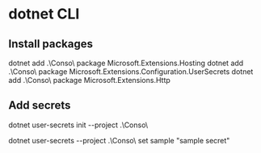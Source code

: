 # dotnet CLI

## Install packages

dotnet add .\Conso\ package Microsoft.Extensions.Hosting
dotnet add .\Conso\ package Microsoft.Extensions.Configuration.UserSecrets
dotnet add .\Conso\ package Microsoft.Extensions.Http


## Add secrets

dotnet user-secrets init --project .\Conso\

dotnet user-secrets --project .\Conso\ set sample "sample secret"